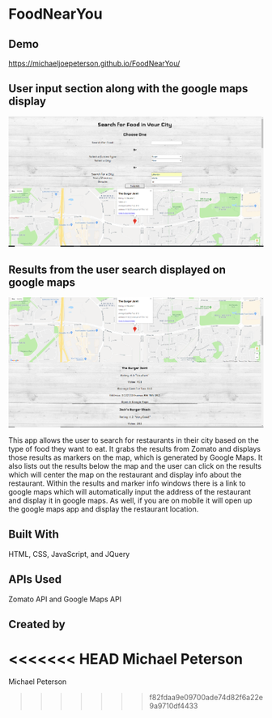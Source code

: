 # FoodNearYou

## Demo

https://michaeljoepeterson.github.io/FoodNearYou/

## User input section along with the google maps display

![input and map](screenshots/image1.PNG)

## Results from the user search displayed on google maps

![map and results](screenshots/image2.PNG)

This app allows the user to search for restaurants in their city based on the type of food they want to eat. It grabs the results from Zomato and displays those results as markers on the map, which is generated by Google Maps. It also lists out the results below the map and the user can click on the results which will center the map on the restaurant and display info about the restaurant. Within the results and marker info windows there is a link to google maps which will automatically input the address of the restaurant and display it in google maps. As well, if you are on mobile it will open up the google maps app and display the restaurant location.

## Built With

HTML, CSS, JavaScript, and JQuery

## APIs Used

Zomato API and Google Maps API

## Created by 

<<<<<<< HEAD
Michael Peterson
=======
Michael Peterson
>>>>>>> f82fdaa9e09700ade74d82f6a22e9a9710df4433
